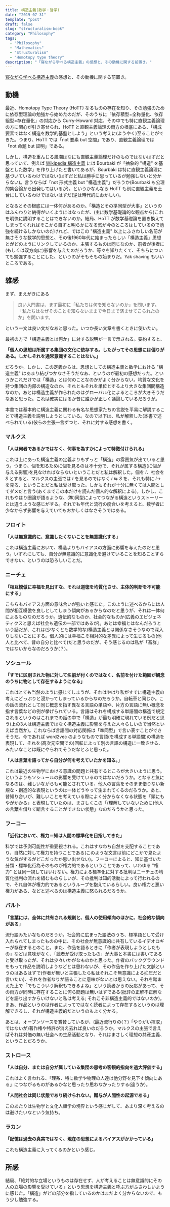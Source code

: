 ```yaml
---
title: 構造主義(数学・哲学)
date: "2019-07-31"
template: "post"
draft: false
slug: "structuralism-book"
category: "Philosophy"
tags:
  - "Philosophy"
  - "Mathematics"
  - "Structuralism"
  - "Homotopy type theory"
description: "「寝ながら学べる構造主義」の感想と、その動機に関する前置き。"
---
```


[寝ながら学べる構造主義](https://www.amazon.co.jp/dp/4166602519)の感想と、その動機に関する前置き。

## 動機

最近、Homotopy Type Theory (HoTT) なるものの存在を知り、その勉強のために依存型理論の勉強から始めたのだが、そのうちに「依存積型=全称量化、依存組型=存在量化」の対応から Curry-Howard 対応、その中でも特に直観主義論理の方に関心が引き寄せられ、HoTT と直観主義論理の両方の根底にある、「構成要素ではなく構造を数学的基盤としよう」という考えに(ようやく)至ることができた。つまり、HoTT では「not 要素 but 空間」であり、直観主義論理では「not 命題 but 証明」である。

しかし、構造を重んじる風潮はなにも直観主義論理だけのものではないはずだと思っていて、例えば [Wikipedia:構造主義](https://ja.wikipedia.org/wiki/構造主義) には Bourbaki が「抽象的 "構造" を基盤とした数学」を作り上げたと書いてあるが、Bourbaki は特に直観主義論理に基づいているわけではない(はずだと私は勝手に思っているが勉強しないと分からない)。言うならば「not 形式主義 but "構造主義"」だろうか(Bourbaki も公理的集合論から出発してはいるが)。というかなんなら HoTT も別に直観主義を土台にしているわけではないはずだ(逆は時代的におかしい)。

となるとその根底には一体何があるのか。「構造とその準同型が大事」というのはふんわりと納得がいくようにはなったが、(主に数学基礎論的な観点から)これを明快に説明することはできないのか。結局、HoTT が数学基礎論を置き換えてしまってくれればそこから自ずと明らかになる気が今のところはしているので勉強を続けるしかないのだけれど、ではこの "構造主義" 以上にふさわしい名前が無さそうな数学的思想と、その後1960年代に始まったらしい「構造主義」思想とがどのようにリンクしているのか、主張するものは同じなのか、前者が後者に(もしくは双方向に)影響を与えたのだろうか、等々を知りたくて、そちらについても勉強することにした、というのがそもそもの始まりだ。Yak shaving もいいところである。

## 雑感

まず、まえがきにある

> 良い入門書は、まず最初に「私たちは何を知らないのか」を問います。「私たちはなぜそのことを知らないままで今日まで済ませてこられたのか」を問います。

という一文は良い文だなあと思った。いつか長い文章を書くときに使いたい。

最初の方で「構造主義とは何か」に対する説明が一言で示される。要約すると、

**「個人の思想は所属する集団の文化に依存する。したがってその思想には偏りがある。しかしそれを通常意識することはない。」**

だろうか。しかし、この定義からは、思想としての構造主義と数学における "構造主義" はあまり結びつかなさそうだなあ、というのが最初の感想だった。というかこれだけでは「構造」とは何のことなのかがよく分からない。均質な文化を持つ集団の内部の構造なのか、それともそれを単位とするより大きな集団間構造なのか。あとは構造主義が作られたのはグローバル化によるところが大きそうだなあと思った。これは確実にはるか昔に誰かが正しく議論しているだろうが。

本書では基本的に構造主義に関わる有名な思想家たちの言説を平易に解説することで構造主義を説明しようとしている。なので以下は、私が解釈した(本書で述べられている)彼らの主張一言ずつと、それに対する感想を書く。

### マルクス

**「人は何者であるかではなく、何事を為すかによって特徴付けられる」**

これは上にあった構造主義の定義よりもずっと「構造」の雰囲気が出ていると思う。つまり、個を知るために個を見るのは不十分で、それが属する構造(に個が与える影響)を見なければならないということだと私は解釈した。個を $I$、社会を $S$ とすると、マルクスの主張では $I$ を見るのではなく $I\leftrightarrows S$ を、それも特に $I\rightarrow$ を見ろ、ということだと私は受け取った。しかもそれが十分に無くては人間としてダメだと言う(あくまでこの本だけを読んだ個人的な解釈による)。しかし、これもやはり圏論が語るような、(準)同型によってつながる構造というストーリーとは違うような感じがする。それでも年代と流行の度合いを考えると、数学者に少なからず影響を与えていてもおかしくはなさそうではある。

### フロイト

**「人は無意識的に、意識したくないことを無意識化する」**

これは構造主義において、構造よりもバイアスの方面に影響を与えたのだと思う。いずれにしても、自分が無意識的に意識化を避けていることを知ることすらできない、というのは恐ろしいことだ。

### ニーチェ

**「相互模倣に幸福を見出すな、それは道徳を均質化させ、主体的判断を不可能にする」**

こちらもバイアス方面の意味合いが強いと感じた。このように述べるからには人間が相互模倣を良しとしてしまう傾向があるからなのだと思うが、それは一体何によるものなのだろうか。遺伝的なものか、社会的なものか(広義のエピジェネティクスと思えば社会も遺伝の一部ではあるが)。あとは幸福とはなんだろうという話だが、これは(少なくとも数学的な)構造主義とは関係なさそうなので深入りしないことにする。個人的には幸福こそ相対的な差異によって生じるもの(他人と比べて、昔の自分と比べて)だと思うのだが、そう感じるのは私が「畜群」ではないからなのだろうか(？)。

### ソシュール

**「すでに区別された物に対して名前が付くのではなく、名前を付けた範囲が観念のうちに物として存在するようになる」**

これはとても当然のように感じてしまうが、それはやはり私がすでに構造主義の考えにどっぷりと浸かってしまっているからなのだろうか。自転車と同じか。この話の流れとして同じ概念を指す異なる言語の単語や、片方の言語に無い概念を指す言葉などの例が挙げられている。言語はそれを構成する単語間の構造で規定されるというのはこれまでの話の中で「構造」が最も明確に現れている例だと思う(上の3人は構造主義ではなく構造主義に影響を与えた人々らしいので当然といえば当然か)。これならば言語間の対応関係は「準同型」で言い表すことができそうだ。今であれば word2vec のようなもので言語(を構成する単語間)の構造を表現して、それを(高次元空間での)回転によって別の言語の構造に一致させる、みたいなことは既にやられてそうだなとふと思った。

**「人は言葉を語ってから自分が何を考えていたかを知る。」**

これは最近の生物学における意識の問題と共有するところが大きいように思う。というよりもソシュールの影響を受けているのではないだろうか。となると気になるのは、難しいながらも可能とされている、他人の言葉をそのまま借りない新規な・創造的な表現というのは一体どうやって生まれてくるのだろうか。あと、昔知り合いが、難しいことを考えている際によく分からなくなる状態を「頭にもやがかかる」と表現していたのは、まさしくこの「(理解していないために)他人の言葉を借りて断言することができない状態」なのだろうかと思った。

### フーコー

**「近代において、権力＝知は人間の標準化を目指してきた」**

科学では予測可能性が重要視される。これはすなわち自然を支配することであり、自然に対して権力を持つことである(このような文言は前にどこかで見たような気がするがどこだったか思い出せない)。フーコーによると、知に基づいた分類・標準化行為そのものが権力的であるということであって、いわゆる "権力" とは同一視してはいけない。権力による標準化に対する批判はニーチェの均質化批判の流れを組むものらしいが、その批判は知的活動によって行われるので、それ自体が権力的であるというループを抱えているらしい。良い権力と悪い権力がある、などと述べるのは構造主義に怒られるだろうか。

### バルト

**「言葉には、全体に共有される規則と、個人の使用傾向のほかに、社会的な傾向がある」**

流行語みたいなものだろうか。社会的に広まった語法のうち、標準語として受け入れられてしまったものの中に、その社会が無意識的に共有しているイデオロギーが存在するとのこと。また、作品を語るときに「作者が表現しようとしたもの」などは意味がなく、「読者が受け取ったもの」が大事と本書には書いてあると受け取ったが、それは少々いかがなものかと思った。作者のバックグラウンドをもって作品を説明しようなどとは思わないが、その作品を作り上げた文脈というのはあるはずで(作者が無いと主張したら私はそれこそ無意識による抑圧だと言いたい)、それを作者なりが語ることに意味がないとは思えない。それを踏まえた上で「でもこういう解釈もできるよね」という読者からの反応があって、その両方が同時に存在することに何ら問題は無いはずである(批評の正解不正解などを語り出すからいけないと私は考える; それこそ非構造主義的ではないのか)。まあ、作品というのは作者によってではなく読者によって存在するというのは理解できるし、それが構造主義的だというのもよく分かる。

あとは、オープンソースを賞賛しているが、(最近流行りの(？)「やりがい搾取」ではないが)著作権や特許が消え去れば良いのだろうか。マルクスの主張で言えばそれは対価の無い社会への生産活動となり、それはまさしく理想の共産主義、ということだろうか。

### ストロース

**「人は自分、または自分が属している集団の思考の客観的指向を過大評価する」**

これはよく言われる、「理系、特に数学や物理の人達は他分野を見下す傾向にある」につながるものがあるかなと思ったり思わなかったりする(違うか)。

**「人間社会は同じ状態であり続けられない。贈与が人間性の起源である」**

このあたりは生物学と文化人類学の境界という感じがして、あまり深く考えるのは避けたいなという気持ち。

### ラカン

**「記憶は過去の真実ではなく、現在の思想によるバイアスがかかっている」**

これも構造主義に入ってくるのかという感じ。

## 所感

結局、「絶対的な立場というものは存在せず、人が考えることは無意識的にその人の立場の影響を受けている」という思想を構造主義と呼ぶ方がふさわしいように感じた。「構造」がどの部分を指しているのかはまだよく分からないので、もう少し勉強する。
